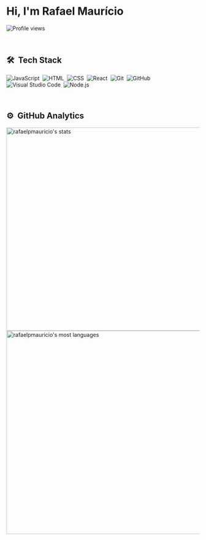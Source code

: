 <h1 align="left">Hi, I'm Rafael Maurício</h1>

<p align="left"> <img src="https://komarev.com/ghpvc/?username=rafaelpmauricio&color=yellow" alt="Profile views" /> </p>

<br>

## 🛠 &nbsp;Tech Stack


![JavaScript](https://img.shields.io/badge/-JavaScript-05122A?style=flat&logo=javascript)&nbsp;
![HTML](https://img.shields.io/badge/-HTML-05122A?style=flat&logo=HTML5)&nbsp;
![CSS](https://img.shields.io/badge/-CSS-05122A?style=flat&logo=CSS3&logoColor=1572B6)&nbsp;
![React](https://img.shields.io/badge/-React-05122A?style=flat&logo=react)&nbsp;
![Git](https://img.shields.io/badge/-Git-05122A?style=flat&logo=git)&nbsp;
![GitHub](https://img.shields.io/badge/-GitHub-05122A?style=flat&logo=github)&nbsp;
![Visual Studio Code](https://img.shields.io/badge/-Visual%20Studio%20Code-05122A?style=flat&logo=visual-studio-code&logoColor=007ACC)&nbsp;
![Node.js](https://img.shields.io/badge/-Node.js-05122A?style=flat&logo=node.js)&nbsp;

<br>

## ⚙️ &nbsp;GitHub Analytics

<p align="left">
<img width="530em" src="https://github-readme-stats.vercel.app/api?username=rafaelpmauricio&show_icons=true&theme=vision-friendly-dark" alt="rafaelpmauricio's stats"/>
<img width="530em" src="https://github-readme-stats.vercel.app/api/top-langs/?username=rafaelpmauricio&layout=compact&theme=vision-friendly-dark" alt="rafaelpmauricio's most languages"/>
</p>
